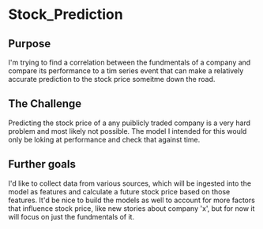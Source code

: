 # Stock_Prediction

## Purpose
 
I'm trying to find a correlation between the fundmentals of a company and compare its performance to a tim series event that can make a relatively accurate prediction to the stock price someitme down the road.

 ## The Challenge

Predicting the stock price of a any puiblicly traded company is a very hard problem and most likely not possible.  The model I intended for this would only be loking at performance and check that against time.

## Further goals

I'd like to collect data from various sources, which will be ingested into the model as features and calculate a future stock price based on those features.  It'd be nice to build the models as well to account for more factors that influence stock price, like new stories about company 'x', but for now it will focus on just the fundmentals of it.